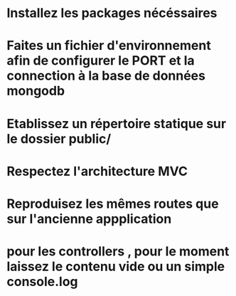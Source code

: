 # Installez les packages nécéssaires
# Faites un fichier d'environnement afin de configurer le PORT et la connection à la base de données mongodb
# Etablissez un répertoire statique sur le dossier public/
# Respectez l'architecture MVC
# Reproduisez les mêmes routes que sur l'ancienne appplication
# pour les controllers , pour le moment laissez le contenu vide ou un simple console.log

